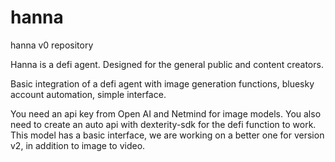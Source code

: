 # hanna
hanna v0 repository

Hanna is a defi agent. Designed for the general public and content creators.

Basic integration of a defi agent with image generation functions, bluesky account automation, simple interface.

You need an api key from Open AI and Netmind for image models.
You also need to create an auto api with dexterity-sdk for the defi function to work.
This model has a basic interface, we are working on a better one for version v2, in addition to image to video.
